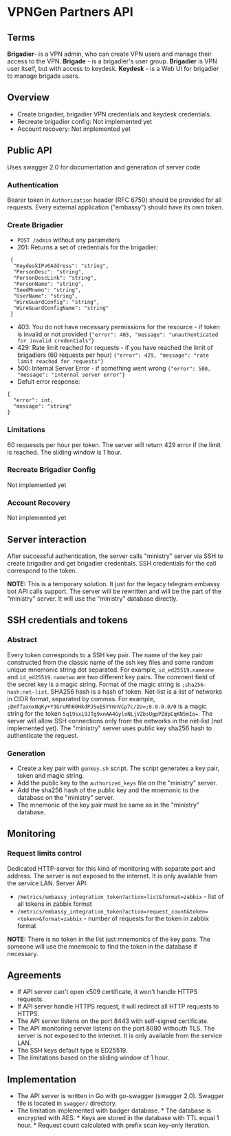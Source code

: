 # VPNGen Partners API

## Terms

__Brigadier__- is a VPN admin, who can create VPN users and manage their access to the VPN.
__Brigade__ - is a brigadier's user group.
__Brigadier__ is VPN user itself, but with access to keydesk.
__Keydesk__ - is a Web UI for brigadier to manage brigade users.

## Overview

* Create brigadier, brigadier VPN credentials and keydesk credentials.
* Recreate brigadier config: Not implemented yet
* Account recovery: Not implemented yet

## Public API

Uses swagger 2.0 for documentation and generation of server code

### Authentication

Bearer token in `Authorization` header (RFC 6750) should be provided for all requests.
Every external application ("embassy") should have its own token.

### Create Brigadier

* `POST /admin` without any parameters
* 201: Returns a set of credentials for the brigadier: 
```
 {
  "KeydeskIPv6Address": "string",
  "PersonDesc": "string",
  "PersonDescLink": "string",
  "PersonName": "string",
  "SeedMnemo": "string",
  "UserName": "string",
  "WireGuardConfig": "string",
  "WireGuardConfigName": "string"
 }
```
* 403: You do not have necessary permissions for the resource - if token is invalid or not provided 
`{"error": 403, "message": "unauthenticated for invalid credentials"}`
* 429: Rate limit reached for requests - if you have reached the limit of brigadiers (60 requests per hour)
`{"error": 429, "message": "rate limit reached for requests"}`
* 500:  Internal Server Error - if something went wrong
`{"error": 500, "message": "internal server error"}`
* Defult error response:
```
{
  "error": int,
  "message": "string"
}
```

### Limitations

60 requessts per hour per token. The server will return 429 error if the limit is reached.
The sliding window is 1 hour.

### Recreate Brigadier Config

Not implemented yet

### Account Recovery

Not implemented yet

## Server interaction

After successful authentication, the server calls "ministry" server via SSH to create brigadier and get brigadier credentials. SSH credentials for the call correspond to the token.

__NOTE:__ This is a temporary solution. It just for the legacy telegram embassy bot API calls support. The server will be rewritten and will be the part of the "ministry" server. It will use the "ministry" database directly.

## SSH credentials and tokens

### Abstract

Every token corresponds to a SSH key pair. The name of the key pair constructed from the classic name of the ssh key files and some random unique mnemonic string dot separated. For example, `id_ed25519.nameone` and `id_ed25519.nametwo` are two different key pairs. The comment field of the secret key is a magic string. Format of the magic string is `;sha256-hash;net-list`. SHA256 hash is a hash of token. Net-list is a list of networks in CIDR format, separated by commas. For example, `;DmffaxnxNqKy+Y3GruMh60HkdPJSuESYYmnVCp7c/2U=;0.0.0.0/0` is a magic string for the token `5q19sxL9JTg9xnAA4GyloNLjVZbsUgpPZdpCqKN5mIo=`. The server will allow SSH connections only from the networks in the net-list (not implemented yet). The "ministry" server uses public key sha256 hash to authenticate the request.

### Generation

* Create a key pair with `genkey.sh` script. The script generates a key pair, token and magic string.
* Add the public key to the `authorized_keys` file on the "ministry" server.
* Add the sha256 hash of the public key and the mnemonic to the database on the "ministry" server.
* The mnemonic of the key pair must be same as in the "ministry" database.
 
## Monitoring

### Request limits control

Dedicated HTTP-server for this kind of monitoring with separate port and address. The server is not exposed to the internet. It is only available from the service LAN. Server API: 

* `/metrics/embassy_integration_token?action=list&format=zabbix` - list of all tokens in zabbix format
* `/metrics/embassy_integration_token?action=request_count&token=<token>&format=zabbix` - number of requests for the token in zabbix format

__NOTE:__ There is no token in the list just mnemonics of the key pairs. The someone will use the mnemonic to find the token in the database if necessary.


## Agreements  

* If API server can't open x509 certificate, it won't handle HTTPS requests.
* If API server handle HTTPS request, it will redirect all HTTP requests to HTTPS.
* The API server listens on the port 8443 with self-signed certificate. 
* The API monitoring server listens on the port 8080 withouth TLS. The server is not exposed to the internet. It is only available from the service LAN.
* The SSH keys default type is ED25519.
* The limitations based on the sliding window of 1 hour.

## Implementation

* The API server is written in Go with go-swagger (swagger 2.0). Swagger file is located in `swagger/` directory.
* The limitation implemented with badger database.
        * The database is encrypted with AES.
        * Keys are stored in the database with TTL equal 1 hour.
        * Request count calculated with prefix scan key-only iteration.
